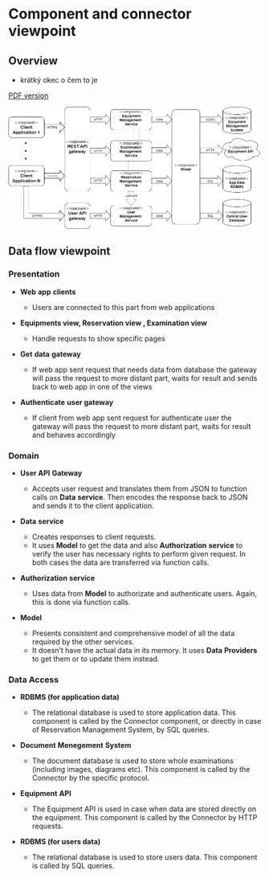 # Component and connector viewpoint #
## Overview ##
- krátký okec o čem to je

[PDF version](img/CnC.pdf)

![Image description.](img/CnC.png)

## Data flow viewpoint ##
### Presentation ###

- **Web** **app** **clients** 
  - Users are connected to this part from web applications 

- **Equipments  view, Reservation view , Examination view** 
  - Handle requests to show specific pages 

- **Get** **data** **gateway** 
  - If web app sent request that needs data from database the gateway will pass the request to more distant part, waits for result and sends back to web app in one of the views 

- **Authenticate** **user gateway** 
  - If client from web app sent request for authenticate user the gateway will pass the request to more distant part, waits for result and behaves accordingly 

### Domain ###

- **User API** **Gateway** 
  - Accepts user request and translates them from JSON to function calls on **Data** **service**. Then encodes the response back to JSON and sends it to the client application. 

- **Data** **service** 
  - Creates responses to client requests. 
  - It uses **Model** to get the data and also **Authorization** **service** to verify the user has necessary rights to perform given request. In both cases the data are transferred via function calls. 

- **Authorization** **service** 
  - Uses data from **Model** to authorizate and authenticate users. Again, this is done via function calls. 

- **Model** 
  - Presents consistent and comprehensive model of all the data required by the other services. 
  - It doesn’t have the actual data in its memory. It uses **Data** **Providers** to get them or to update them instead. 

### Data Access ###

- **RDBMS (for application data)** 
  - The relational database is used to store application data. This component is called by the Connector component, or directly in case of Reservation Management System, by SQL queries.  

- **Document** **Menegement** **System** 
  - The document database is used to store whole examinations (including images, diagrams etc). This component is called by the Connector by the specific protocol. 

- **Equipment** **API** 
  - The Equipment API is used in case when data are stored directly on the equipment. This component is called by the Connector by HTTP requests. 

- **RDBMS (for users data)** 
  - The relational database is used to store users data. This component is called by SQL queries. 